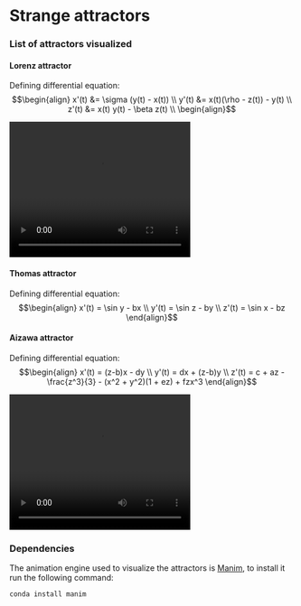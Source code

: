 # Strange attractors

### List of attractors visualized
#### Lorenz attractor
Defining differential equation:
$$\begin{align}
x'(t) &= \sigma (y(t) - x(t)) \\
y'(t) &= x(t)(\rho - z(t)) - y(t) \\
z'(t) &= x(t) y(t) - \beta z(t) \\
\begin{align}$$

<video width="320" height="240" controls>
  <source src="videos/LorenzAttractor.mp4" type="video/mp4">
</video>

#### Thomas attractor
Defining differential equation:
$$\begin{align}
x'(t) = \sin y - bx \\
y'(t) = \sin z - by \\
z'(t) = \sin x - bz
\end{align}$$

#### Aizawa attractor
Defining differential equation:
$$\begin{align}
x'(t) = (z-b)x - dy \\
y'(t) = dx + (z-b)y \\
z'(t) = c + az - \frac{z^3}{3} - (x^2 + y^2)(1 + ez) + fzx^3
\end{align}$$

<video width="320" height="240" controls>
  <source src="videos/AizawaAttractor.mp4" type="video/mp4">
</video>

### Dependencies
The animation engine used to visualize the attractors is [Manim](https://www.manim.community/), to install it run the following command:
```
conda install manim
```


